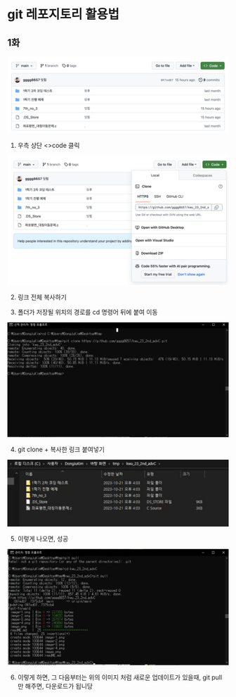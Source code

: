 # git 레포지토리 활용법

## 1화

![Alt text](./img_src/image.png)
1. 우측 상단 <>code 클릭

![Alt text](./img_src/image-1.png)

2. 링크 전체 복사하기


3. 폴더가 저장될 위치의 경로를 cd 명령어 뒤에 붙여 이동

![Alt text](./img_src/image-3.png)

4. git clone + 복사한 링크 붙여넣기

![Alt text](./img_src/image-4.png)

5. 이렇게 나오면, 성공

![Alt text](./img_src/image-5.png)

6. 이렇게 하면, 그 다음부터는 위의 이미지 처럼 새로운 업데이트가 있을때, git pull 만 해주면, 다운로드가 됩니당

